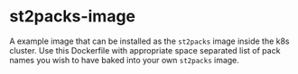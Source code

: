 # st2packs-image

A example image that can be installed as the `st2packs` image inside the k8s cluster.
Use this Dockerfile with appropriate space separated list of pack names you wish to
have baked into your own `st2packs` image.
